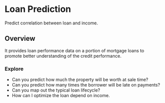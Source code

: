 # Loan Prediction

Predict correlation between loan and income.

## Overview

It provides loan performance data on a portion of mortgage loans to promote better understanding of the credit performance. 

### Explore

- Can you predict how much the property will be worth at sale time?
- Can you predict how many times the borrower will be late on payments?
- Can you map out the typical loan lifecycle?
- How can I optimize the loan depend on income.
